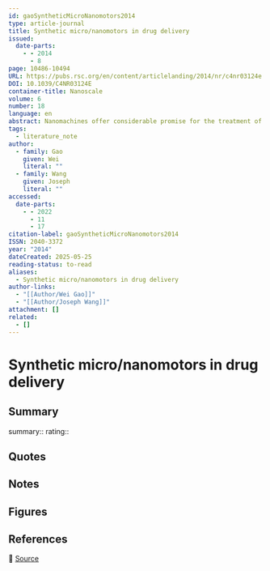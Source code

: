 ```yaml
---
id: gaoSyntheticMicroNanomotors2014
type: article-journal
title: Synthetic micro/nanomotors in drug delivery
issued:
  date-parts:
    - - 2014
      - 8
page: 10486-10494
URL: https://pubs.rsc.org/en/content/articlelanding/2014/nr/c4nr03124e
DOI: 10.1039/C4NR03124E
container-title: Nanoscale
volume: 6
number: 18
language: en
abstract: Nanomachines offer considerable promise for the treatment of diseases. The ability of man-made nanomotors to rapidly deliver therapeutic payloads to their target destination represents a novel nanomedicine approach. Synthetic nanomotors, based on a multitude of propulsion mechanisms, have been developed over the past decade toward diverse biomedical applications. In this review article, we journey from the use of chemically powered drug-delivery nanovehicles to externally actuated (fuel-free) drug-delivery nanomachine platforms, and conclude with future prospects and challenges for such practical propelling drug-delivery systems. As future micro/nanomachines become more powerful and functional, these tiny devices are expected to perform more demanding biomedical tasks and benefit different drug delivery applications.
tags:
  - literature_note
author:
  - family: Gao
    given: Wei
    literal: ""
  - family: Wang
    given: Joseph
    literal: ""
accessed:
  date-parts:
    - - 2022
      - 11
      - 17
citation-label: gaoSyntheticMicroNanomotors2014
ISSN: 2040-3372
year: "2014"
dateCreated: 2025-05-25
reading-status: to-read
aliases:
  - Synthetic micro/nanomotors in drug delivery
author-links:
  - "[[Author/Wei Gao]]"
  - "[[Author/Joseph Wang]]"
attachment: []
related:
  - []
---
```


# Synthetic micro/nanomotors in drug delivery

## Summary
summary::
rating::

## Quotes

## Notes

## Figures

## References

🔗 [Source](https://pubs.rsc.org/en/content/articlelanding/2014/nr/c4nr03124e)

